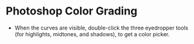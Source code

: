 # Photoshop Color Grading

- When the curves are visible, double-click the three eyedropper tools (for highlights, midtones, and shadows), to get a color picker.